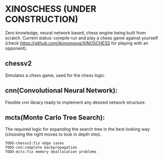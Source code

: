 # XINOSCHESS (UNDER CONSTRUCTION)

Zero knowledge, neural network based, chess engine being built from scratch.
Current status: compile run and play a chess game against yourself (check https://github.com/ikonomoug/XINOSCHESS for playing with an opponent).

## chessv2

Simulatss a chess game, used for the chess logic.

## cnn(Convolutional Neural Network):

Flexible cnn library ready to implement any desired network structure. 

## mcts(Monte Carlo Tree Search): 

The required logic for expanding the search tree in the best looking way (choosing the right moves to look in depth into).

	
	TODO-chessv2:fix edge cases 
	TODO-cnn:complete backpropagation
	TODO-mcts:fix memory deallocation problems

	

